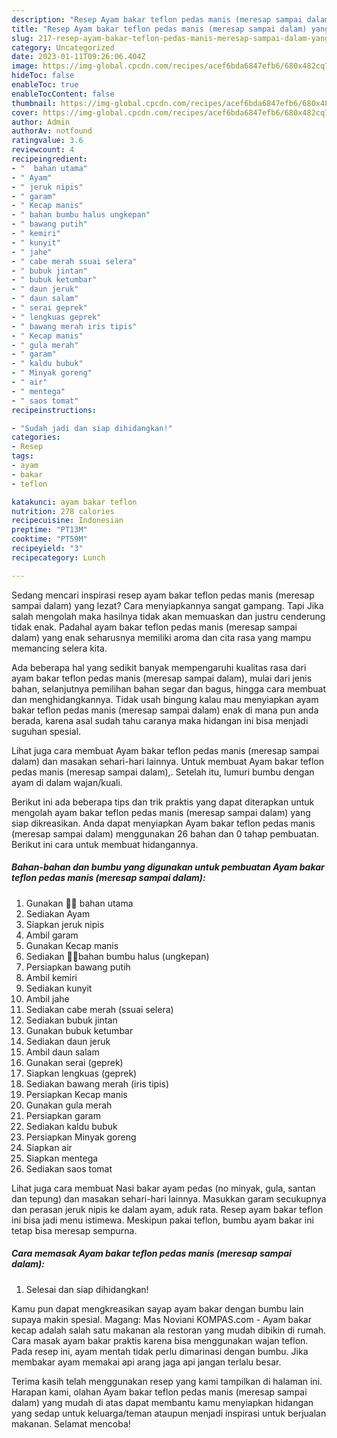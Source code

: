 ```yaml
---
description: "Resep Ayam bakar teflon pedas manis (meresap sampai dalam) yang Bisa Manjain Lidah"
title: "Resep Ayam bakar teflon pedas manis (meresap sampai dalam) yang Bisa Manjain Lidah"
slug: 217-resep-ayam-bakar-teflon-pedas-manis-meresap-sampai-dalam-yang-bisa-manjain-lidah
category: Uncategorized
date: 2023-01-11T09:26:06.404Z
image: https://img-global.cpcdn.com/recipes/acef6bda6847efb6/680x482cq70/ayam-bakar-teflon-pedas-manis-meresap-sampai-dalam-foto-resep-utama.jpg
hideToc: false
enableToc: true
enableTocContent: false
thumbnail: https://img-global.cpcdn.com/recipes/acef6bda6847efb6/680x482cq70/ayam-bakar-teflon-pedas-manis-meresap-sampai-dalam-foto-resep-utama.jpg
cover: https://img-global.cpcdn.com/recipes/acef6bda6847efb6/680x482cq70/ayam-bakar-teflon-pedas-manis-meresap-sampai-dalam-foto-resep-utama.jpg
author: Admin
authorAv: notfound
ratingvalue: 3.6
reviewcount: 4
recipeingredient:
- "  bahan utama"
- " Ayam"
- " jeruk nipis"
- " garam"
- " Kecap manis"
- " bahan bumbu halus ungkepan"
- " bawang putih"
- " kemiri"
- " kunyit"
- " jahe"
- " cabe merah ssuai selera"
- " bubuk jintan"
- " bubuk ketumbar"
- " daun jeruk"
- " daun salam"
- " serai geprek"
- " lengkuas geprek"
- " bawang merah iris tipis"
- " Kecap manis"
- " gula merah"
- " garam"
- " kaldu bubuk"
- " Minyak goreng"
- " air"
- " mentega"
- " saos tomat"
recipeinstructions:

- "Sudah jadi dan siap dihidangkan!"
categories:
- Resep
tags:
- ayam
- bakar
- teflon

katakunci: ayam bakar teflon 
nutrition: 278 calories
recipecuisine: Indonesian
preptime: "PT13M"
cooktime: "PT59M"
recipeyield: "3"
recipecategory: Lunch

---
```



Sedang mencari inspirasi resep ayam bakar teflon pedas manis (meresap sampai dalam) yang lezat? Cara menyiapkannya sangat gampang. Tapi Jika salah mengolah maka hasilnya tidak akan memuaskan dan justru cenderung tidak enak. Padahal ayam bakar teflon pedas manis (meresap sampai dalam) yang enak seharusnya memiliki aroma dan cita rasa yang mampu memancing selera kita.


Ada beberapa hal yang sedikit banyak mempengaruhi kualitas rasa dari ayam bakar teflon pedas manis (meresap sampai dalam), mulai dari jenis bahan, selanjutnya pemilihan bahan segar dan bagus, hingga cara membuat dan menghidangkannya. Tidak usah bingung kalau mau menyiapkan ayam bakar teflon pedas manis (meresap sampai dalam) enak di mana pun anda berada, karena asal sudah tahu caranya maka hidangan ini bisa menjadi suguhan spesial.

Lihat juga cara membuat Ayam bakar teflon pedas manis (meresap sampai dalam) dan masakan sehari-hari lainnya. Untuk membuat Ayam bakar teflon pedas manis (meresap sampai dalam),. Setelah itu, lumuri bumbu dengan ayam di dalam wajan/kuali.


Berikut ini ada beberapa tips dan trik praktis yang dapat diterapkan untuk mengolah ayam bakar teflon pedas manis (meresap sampai dalam) yang siap dikreasikan. Anda dapat menyiapkan Ayam bakar teflon pedas manis (meresap sampai dalam) menggunakan 26 bahan dan 0 tahap pembuatan. Berikut ini cara untuk membuat hidangannya.

<!--inarticleads1-->

##### Bahan-bahan dan bumbu yang digunakan untuk pembuatan Ayam bakar teflon pedas manis (meresap sampai dalam):

1. Gunakan  ✌🏻 bahan utama
1. Sediakan  Ayam
1. Siapkan  jeruk nipis
1. Ambil  garam
1. Gunakan  Kecap manis
1. Sediakan  ✌🏻bahan bumbu halus (ungkepan)
1. Persiapkan  bawang putih
1. Ambil  kemiri
1. Sediakan  kunyit
1. Ambil  jahe
1. Sediakan  cabe merah (ssuai selera)
1. Sediakan  bubuk jintan
1. Gunakan  bubuk ketumbar
1. Sediakan  daun jeruk
1. Ambil  daun salam
1. Gunakan  serai (geprek)
1. Siapkan  lengkuas (geprek)
1. Sediakan  bawang merah (iris tipis)
1. Persiapkan  Kecap manis
1. Gunakan  gula merah
1. Persiapkan  garam
1. Sediakan  kaldu bubuk
1. Persiapkan  Minyak goreng
1. Siapkan  air
1. Siapkan  mentega
1. Sediakan  saos tomat


Lihat juga cara membuat Nasi bakar ayam pedas (no minyak, gula, santan dan tepung) dan masakan sehari-hari lainnya. Masukkan garam secukupnya dan perasan jeruk nipis ke dalam ayam, aduk rata. Resep ayam bakar teflon ini bisa jadi menu istimewa. Meskipun pakai teflon, bumbu ayam bakar ini tetap bisa meresap sempurna. 

<!--inarticleads2-->

##### Cara memasak Ayam bakar teflon pedas manis (meresap sampai dalam):


1. Selesai dan siap dihidangkan!

Kamu pun dapat mengkreasikan sayap ayam bakar dengan bumbu lain supaya makin spesial. Magang: Mas Noviani KOMPAS.com - Ayam bakar kecap adalah salah satu makanan ala restoran yang mudah dibikin di rumah. Cara masak ayam bakar praktis karena bisa menggunakan wajan teflon. Pada resep ini, ayam mentah tidak perlu dimarinasi dengan bumbu. Jika membakar ayam memakai api arang jaga api jangan terlalu besar. 

Terima kasih telah menggunakan resep yang kami tampilkan di halaman ini. Harapan kami, olahan Ayam bakar teflon pedas manis (meresap sampai dalam) yang mudah di atas dapat membantu kamu menyiapkan hidangan yang sedap untuk keluarga/teman ataupun menjadi inspirasi untuk berjualan makanan. Selamat mencoba!
